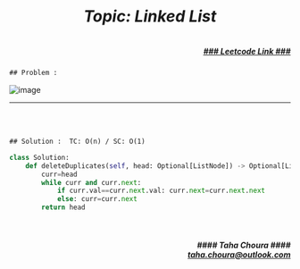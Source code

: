 <h1 align="center";"><em> Topic: Linked List</em></h1>
<h5 align="right"> <br/><a align="right" width="80" href="https://leetcode.com/problems/remove-duplicates-from-sorted-list/" target="_blank"><ins>### Leetcode Link ###</ins></a></h5>     
                                                                                                                                 
```diff
## Problem : 
```
                                                                                                                    
![image](https://user-images.githubusercontent.com/11164303/169669222-a9183543-3f70-4589-b739-fb13bdcebfd2.png)


-------                    

<br/><br/>
                    
```diff
## Solution :  TC: O(n) / SC: O(1)
```                           
```python
class Solution:
    def deleteDuplicates(self, head: Optional[ListNode]) -> Optional[ListNode]:
        curr=head
        while curr and curr.next:
            if curr.val==curr.next.val: curr.next=curr.next.next
            else: curr=curr.next
        return head
```
<br/>            
<h5 align="right" margin-right:12px>#### Taha Choura ####<br/><a align="right" width="70" href="#">taha.choura@outlook.com</a></h5> 
             
